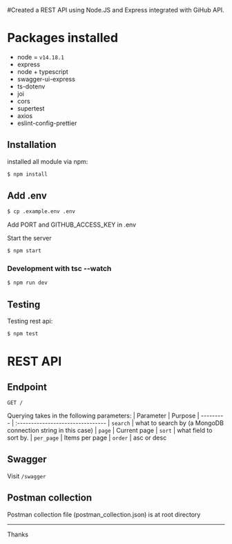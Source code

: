 #Created a REST API using Node.JS and Express integrated with GiHub API.

# Packages installed

-   node = `v14.18.1`
-   express
-   node + typescript
-   swagger-ui-express
-   ts-dotenv
-   joi
-   cors
-   supertest
-   axios
-   eslint-config-prettier

## Installation

installed all module via npm:

```bash
$ npm install
```

## Add .env

```bash
$ cp .example.env .env
```

Add PORT and GITHUB_ACCESS_KEY in .env

Start the server

```bash
$ npm start
```

### Development with tsc --watch

```bash
$ npm run dev
```

## Testing

Testing rest api:

```bash
$ npm test
```

# REST API

## Endpoint

```
GET /
```

Querying takes in the following parameters:
| Parameter | Purpose
| --------- | :--------------------------------
| `search` | what to search by (a MongoDB connection string in this case)
| `page` | Current page
| `sort` | what field to sort by.
| `per_page` | Items per page
| `order` | asc or desc

## Swagger

Visit `/swagger`

## Postman collection

Postman collection file (postman_collection.json) is at root directory

---

Thanks
